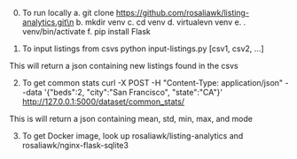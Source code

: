 0) To run locally
a. git clone https://github.com/rosaliawk/listing-analytics.git\n
b. mkdir venv
c. cd venv
d. virtualevn venv
e. . venv/bin/activate
f. pip install Flask


1) To input listings from csvs
python input-listings.py [csv1, csv2, ...]

This will return a json containing new listings found in the csvs


2) To get common stats
curl -X POST  -H "Content-Type: application/json" --data '{"beds":2, "city":"San Francisco", "state":"CA"}' http://127.0.0.1:5000/dataset/common_stats/

This is will return a json containing mean, std, min, max, and mode


3) To get Docker image, look up rosaliawk/listing-analytics and rosaliawk/nginx-flask-sqlite3

